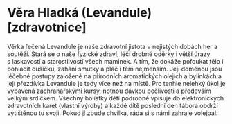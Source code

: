 
# Věra Hladká (Levandule) [zdravotnice]

Věrka řečená Levandule je naše zdravotní jistota v nejistých dobách her a soutěží. Stará se o naše fyzické zdraví, léčí drobné oděrky i větší úrazy s laskavostí a starostlivostí všech maminek. A tím, že dokáže pofoukat tělo i pohladit dušičku, zahání smutky a pláč i těm nejmenším. Její doménou jsou léčebné postupy založené na přírodních aromatických olejích a bylinkách a její přezdívka Levandule je tedy více než na místě. Pro tenhle nelehký úkol je vybavená záchranářskými kursy, notnou dávkou pečlivosti a především velkým srdíčkem. Všechny bolístky dětí podrobně vpisuje do elektronických zdravotních karet (vlastní výroby) a každé dítě poslední den tábora obdrží vytištěnou tu svoji. Pokud jí zbude chvilka, ráda si s námi zahraje volejbal.
